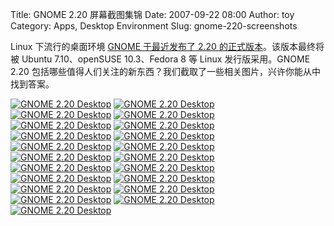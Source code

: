 Title: GNOME 2.20 屏幕截图集锦
Date: 2007-09-22 08:00
Author: toy
Category: Apps, Desktop Environment
Slug: gnome-220-screenshots

Linux 下流行的桌面环境 [GNOME 于最近发布了 2.20
的正式版本](http://linuxtoy.org/archives/gnome-220-released.html)。该版本最终将被
Ubuntu 7.10、openSUSE 10.3、Fedora 8 等 Linux 发行版采用。GNOME 2.20
包括哪些值得人们关注的新东西？我们截取了一些相关图片，兴许你能从中找到答案。

[![GNOME 2.20
Desktop](http://i.linuxtoy.org/i/gnome220/gnome-220-desktop-thumb.jpg)](http://i.linuxtoy.org/i/gnome220/gnome-220-desktop.jpg)
[![GNOME 2.20
Desktop](http://i.linuxtoy.org/i/gnome220/gnome-220-applications-thumb.jpg)](http://i.linuxtoy.org/i/gnome220/gnome-220-applications.jpg)  
[![GNOME 2.20
Desktop](http://i.linuxtoy.org/i/gnome220/gnome-220-places-thumb.jpg)](http://i.linuxtoy.org/i/gnome220/gnome-220-places.jpg)
[![GNOME 2.20
Desktop](http://i.linuxtoy.org/i/gnome220/gnome-220-system-thumb.jpg)](http://i.linuxtoy.org/i/gnome220/gnome-220-system.jpg)  
[![GNOME 2.20
Desktop](http://i.linuxtoy.org/i/gnome220/gnome-220-appearance-theme-thumb.jpg)](http://i.linuxtoy.org/i/gnome220/gnome-220-appearance-theme.jpg)
[![GNOME 2.20
Desktop](http://i.linuxtoy.org/i/gnome220/gnome-220-appearance-background-thumb.jpg)](http://i.linuxtoy.org/i/gnome220/gnome-220-appearance-background.jpg)  
[![GNOME 2.20
Desktop](http://i.linuxtoy.org/i/gnome220/gnome-220-appearance-fonts-thumb.jpg)](http://i.linuxtoy.org/i/gnome220/gnome-220-appearance-fonts.jpg)
[![GNOME 2.20
Desktop](http://i.linuxtoy.org/i/gnome220/gnome-220-appearance-interface-thumb.jpg)](http://i.linuxtoy.org/i/gnome220/gnome-220-appearance-interface.jpg)  
[![GNOME 2.20
Desktop](http://i.linuxtoy.org/i/gnome220/gnome-220-power-management-thumb.jpg)](http://i.linuxtoy.org/i/gnome220/gnome-220-power-management.jpg)
[![GNOME 2.20
Desktop](http://i.linuxtoy.org/i/gnome220/gnome-220-sudoku-thumb.jpg)](http://i.linuxtoy.org/i/gnome220/gnome-220-sudoku.jpg)  
[![GNOME 2.20
Desktop](http://i.linuxtoy.org/i/gnome220/gnome-220-system-monitor-thumb.jpg)](http://i.linuxtoy.org/i/gnome220/gnome-220-system-monitor.jpg)
[![GNOME 2.20
Desktop](http://i.linuxtoy.org/i/gnome220/gnome-220-keyring-manager-thumb.jpg)](http://i.linuxtoy.org/i/gnome220/gnome-220-keyring-manager.jpg)  
[![GNOME 2.20
Desktop](http://i.linuxtoy.org/i/gnome220/gnome-220-nautilus-thumb.jpg)](http://i.linuxtoy.org/i/gnome220/gnome-220-nautilus.jpg)
[![GNOME 2.20
Desktop](http://i.linuxtoy.org/i/gnome220/gnome-220-terminal-thumb.jpg)](http://i.linuxtoy.org/i/gnome220/gnome-220-terminal.jpg)  
[![GNOME 2.20
Desktop](http://i.linuxtoy.org/i/gnome220/gnome-220-epiphany-thumb.jpg)](http://i.linuxtoy.org/i/gnome220/gnome-220-epiphany.jpg)
[![GNOME 2.20
Desktop](http://i.linuxtoy.org/i/gnome220/gnome-220-evolution-thumb.jpg)](http://i.linuxtoy.org/i/gnome220/gnome-220-evolution.jpg)  
[![GNOME 2.20
Desktop](http://i.linuxtoy.org/i/gnome220/gnome-220-eog-thumb.jpg)](http://i.linuxtoy.org/i/gnome220/gnome-220-eog.jpg)
[![GNOME 2.20
Desktop](http://i.linuxtoy.org/i/gnome220/gnome-220-gedit-thumb.jpg)](http://i.linuxtoy.org/i/gnome220/gnome-220-gedit.jpg)  
[![GNOME 2.20
Desktop](http://i.linuxtoy.org/i/gnome220/gnome-220-totem-thumb.jpg)](http://i.linuxtoy.org/i/gnome220/gnome-220-totem.jpg)
[![GNOME 2.20
Desktop](http://i.linuxtoy.org/i/gnome220/gnome-220-tomboy-thumb.jpg)](http://i.linuxtoy.org/i/gnome220/gnome-220-tomboy.jpg)  
[![GNOME 2.20
Desktop](http://i.linuxtoy.org/i/gnome220/gnome-220-help-thumb.jpg)](http://i.linuxtoy.org/i/gnome220/gnome-220-help.jpg)
